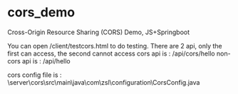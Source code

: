 # cors_demo
Cross-Origin Resource Sharing (CORS) Demo, JS+Springboot

You can open /client/testcors.html to do testing.
There are 2 api, only the first can access, the second cannot access
  cors api is : /api/cors/hello
  non-cors api is : /api/hello
  
cors config file is : \server\cors\src\main\java\com\zsl\configuration\CorsConfig.java
